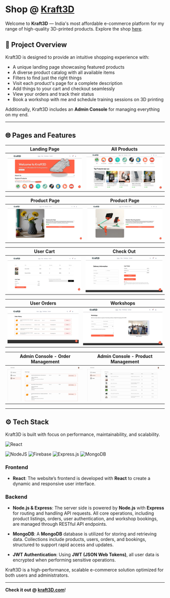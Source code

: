 # Shop @ [Kraft3D](https://kraft3d.rudraneeldutta.com)

Welcome to **Kraft3D** — India's most affordable e-commerce platform for my range of high-quality 3D-printed products. Explore the shop [here](https://kraft3d.rudraneeldutta.com).


## 📖 Project Overview

Kraft3D is designed to provide an intuitive shopping experience with:
- A unique landing page showcasing featured products
- A diverse product catalog with all available items
- Filters to find just the right things
- Visit each product's page for a complete description
- Add things to your cart and checkout seamlessly
- View your orders and track their status
- Book a workshop with me and schedule training sessions on 3D printing

Additionally, Kraft3D includes an **Admin Console** for managing everything on my end.

---

## 🌐 Pages and Features

| Landing Page | All Products |
|--------------|--------------|
| ![Landing Page](./screenshots/landing_page.webp) | ![All Products](./screenshots/all_products.webp) |

| Product Page | Product Page |
|--------------|--------------|
| ![Product Page](./screenshots/product_page.webp) | ![Product Page2](./screenshots/product_page2.webp) |

| User Cart | Check Out |
|----------------|--------------|
| ![Cart](./screenshots/cart.webp) | ![Checkout](./screenshots/checkout.webp) |

| User Orders | Workshops |
|--------------|--------------|
| ![Orders Page](./screenshots/orders_page.webp) | ![Workshop Booking](./screenshots/workshop_booking.webp) |

| Admin Console - Order Management | Admin Console - Product Management |
|--------------|--------------|
| ![Order Management](./screenshots/admin_order_management.webp) | ![Product Management](./screenshots/admin_product_management.webp) |

---

## ⚙️ Tech Stack

Kraft3D is built with focus on performance, maintainability, and scalability.

![React](https://img.shields.io/badge/react-%2320232a.svg?style=for-the-badge&logo=react&logoColor=%2361DAFB)

![NodeJS](https://img.shields.io/badge/node.js-6DA55F?style=for-the-badge&logo=node.js&logoColor=white)
![Firebase](https://img.shields.io/badge/firebase-a08021?style=for-the-badge&logo=firebase&logoColor=ffcd34)
![Express.js](https://img.shields.io/badge/express.js-%23404d59.svg?style=for-the-badge&logo=express&logoColor=%2361DAFB)
![MongoDB](https://img.shields.io/badge/MongoDB-%234ea94b.svg?style=for-the-badge&logo=mongodb&logoColor=white)

### **Frontend**

- **React**: The website’s frontend is developed with **React** to create a dynamic and responsive user interface.

### **Backend**

- **Node.js & Express**: The server side is powered by **Node.js** with **Express** for routing and handling API requests. All core operations, including product listings, orders, user authentication, and workshop bookings, are managed through RESTful API endpoints.

- **MongoDB**: A **MongoDB** database is utilized for storing and retrieving data. Collections include products, users, orders, and bookings, structured to support rapid access and updates.

- **JWT Authentication**: Using **JWT (JSON Web Tokens)**, all user data is encrypted when performing sensitive operations.

Kraft3D is a high-performance, scalable e-commerce solution optimized for both users and administrators.

---

**Check it out @ [kraft3D.com](https://kraft3d.rudraneeldutta.com)**!
